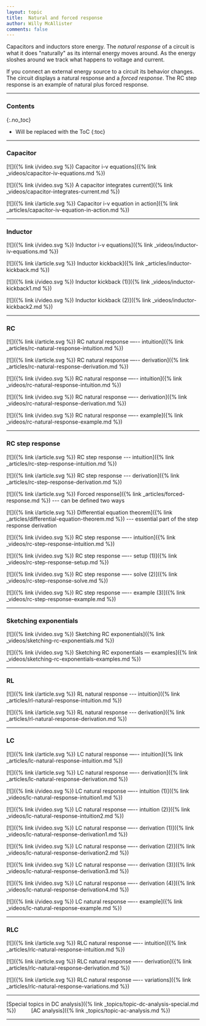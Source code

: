 ```yaml
---
layout: topic
title:  Natural and forced response
author: Willy McAllister
comments: false
---
```


Capacitors and inductors store energy. The *natural response* of a circuit is what it does "naturally" as its internal energy moves around. As the energy sloshes around we track what happens to voltage and current.

If you connect an external energy source to a circuit its behavior changes. The circuit displays a natural response and a *forced response*. The $\text{RC}$ step response is an example of natural plus forced response.

----

### Contents
{:.no_toc}

* Will be replaced with the ToC
{:toc}

----

### Capacitor

[![]({% link i/video.svg %}) Capacitor i-v equations]({% link _videos/capacitor-iv-equations.md %})

[![]({% link i/video.svg %}) A capacitor integrates current]({% link _videos/capacitor-integrates-current.md %})

[![]({% link i/article.svg %}) Capacitor i-v equation in action]({% link _articles/capacitor-iv-equation-in-action.md %})

---

### Inductor

[![]({% link i/video.svg %}) Inductor i-v equations]({% link _videos/inductor-iv-equations.md %})

[![]({% link i/article.svg %}) Inductor kickback]({% link _articles/inductor-kickback.md %})

[![]({% link i/video.svg %}) Inductor kickback (1)]({% link _videos/inductor-kickback1.md %})

[![]({% link i/video.svg %}) Inductor kickback (2)]({% link _videos/inductor-kickback2.md %})

---

### RC

[![]({% link i/article.svg %}) RC natural response —-- intuition]({% link _articles/rc-natural-response-intuition.md %})

[![]({% link i/article.svg %}) RC natural response —-- derivation]({% link _articles/rc-natural-response-derivation.md %})

[![]({% link i/video.svg %}) RC natural response —-- intuition]({% link _videos/rc-natural-response-intuition.md %})

[![]({% link i/video.svg %}) RC natural response —-- derivation]({% link _videos/rc-natural-response-derivation.md %})

[![]({% link i/video.svg %}) RC natural response —-- example]({% link _videos/rc-natural-response-example.md %})

---

### RC step response

[![]({% link i/article.svg %}) RC step response --- intuition]({% link _articles/rc-step-response-intuition.md %})

[![]({% link i/article.svg %}) RC step response --- derivation]({% link _articles/rc-step-response-derivation.md %})

[![]({% link i/article.svg %}) Forced response]({% link _articles/forced-response.md %}) --- can be defined two ways

[![]({% link i/article.svg %}) Differential equation theorem]({% link _articles/differential-equation-theorem.md %}) --- essential part of the step response derivation

[![]({% link i/video.svg %}) RC step response —-- intuition]({% link _videos/rc-step-response-intuition.md %})

[![]({% link i/video.svg %}) RC step response —-- setup (1)]({% link _videos/rc-step-response-setup.md %})

[![]({% link i/video.svg %}) RC step response —-- solve (2)]({% link _videos/rc-step-response-solve.md %})

[![]({% link i/video.svg %}) RC step response —-- example (3)]({% link _videos/rc-step-response-example.md %})

---

### Sketching exponentials 

[![]({% link i/video.svg %}) Sketching RC exponentials]({% link _videos/sketching-rc-exponentials.md %})

[![]({% link i/video.svg %}) Sketching RC exponentials — examples]({% link _videos/sketching-rc-exponentials-examples.md %})

---

### RL

[![]({% link i/article.svg %}) RL natural response --- intuition]({% link _articles/rl-natural-response-intuition.md %})

[![]({% link i/article.svg %}) RL natural response --- derivation]({% link _articles/rl-natural-response-derivation.md %})

---

### LC

[![]({% link i/article.svg %}) LC natural response —-- intuition]({% link _articles/lc-natural-response-intuition.md %})

[![]({% link i/article.svg %}) LC natural response —-- derivation]({% link _articles/lc-natural-response-derivation.md %})

[![]({% link i/video.svg %}) LC natural response —-- intuition (1)]({% link _videos/lc-natural-response-intuition1.md %})

[![]({% link i/video.svg %}) LC natural response —-- intuition (2)]({% link _videos/lc-natural-response-intuition2.md %})

[![]({% link i/video.svg %}) LC natural response —-- derivation (1)]({% link _videos/lc-natural-response-derivation1.md %})

[![]({% link i/video.svg %}) LC natural response —-- derivation (2)]({% link _videos/lc-natural-response-derivation2.md %})

[![]({% link i/video.svg %}) LC natural response —-- derivation (3)]({% link _videos/lc-natural-response-derivation3.md %})

[![]({% link i/video.svg %}) LC natural response —-- derivation (4)]({% link _videos/lc-natural-response-derivation4.md %})

[![]({% link i/video.svg %}) LC natural response —-- example]({% link _videos/lc-natural-response-example.md %})

---

### RLC

[![]({% link i/article.svg %}) RLC natural response —-- intuition]({% link _articles/rlc-natural-response-intuition.md %})

[![]({% link i/article.svg %}) RLC natural response —-- derivation]({% link _articles/rlc-natural-response-derivation.md %})

[![]({% link i/article.svg %}) RLC natural response —-- variations]({% link _articles/rlc-natural-response-variations.md %})

---

<i class="fas fa-arrow-left"></i> [Special topics in DC analysis]({% link _topics/topic-dc-analysis-special.md %}) $\qquad$ [AC analysis]({% link _topics/topic-ac-analysis.md %}) <i class="fas fa-arrow-right"></i>

---
